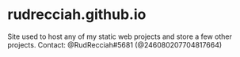 # rudrecciah.github.io
Site used to host any of my static web projects and store a few other projects. Contact: @RudRecciah#5681 (@246080207704817664)
